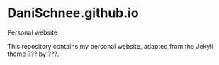 # DaniSchnee.github.io
Personal website

This repository contains my personal website, adapted from the Jekyll theme ??? by ???.
